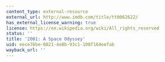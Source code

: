 ```yaml
---
content_type: external-resource
external_url: http://www.imdb.com/title/tt0062622/
has_external_license_warning: true
license: https://en.wikipedia.org/wiki/All_rights_reserved
status: ''
title: '2001: A Space Odyssey'
uid: eece76be-0821-4e8b-93c1-108f164eefab
wayback_url: ''
---
```

